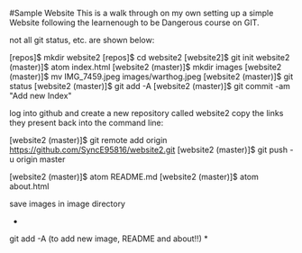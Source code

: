 #Sample Website
This is a walk through on my own setting up a simple Website following the learnenough to be Dangerous course on GIT.

not all git status, etc. are shown below:

[repos]$ mkdir website2
[repos]$ cd website2
[website2]$ git init
website2 (master)]$ atom index.html
[website2 (master)]$ mkdir images
[website2 (master)]$ mv IMG_7459.jpeg images/warthog.jpeg
[website2 (master)]$ git status
[website2 (master)]$ git add -A
[website2 (master)]$ git commit -am "Add new Index"

log into github and create a new repository called website2
copy the links they present back into the command line:

[website2 (master)]$ git remote add origin https://github.com/SyncE95816/website2.git
[website2 (master)]$ git push -u origin master

[website2 (master)]$ atom README.md
[website2 (master)]$ atom about.html

save images in image directory

*
git add -A  (to add new image, README and about!!)
*
